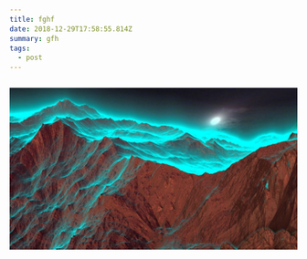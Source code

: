 ```yaml
---
title: fghf
date: 2018-12-29T17:58:55.814Z
summary: gfh
tags:
  - post
---
```

```

```

![quite a bold image](/static/img/4k-wallpapers-8.jpg "your mom")

